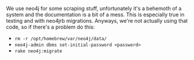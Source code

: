 We use neo4j for some scraping stuff, unfortunately it's a behemoth of a system and the documentation is a bit of a mess.
This is especially true in testing and with neo4jrb migrations. Anyways, we're not actually using that code, so if there's a problem do this:

- `rm -r /opt/homebrew/var/neo4j/data/`
- `neo4j-admin dbms set-initial-password <password>`
- `rake neo4j:migrate`
